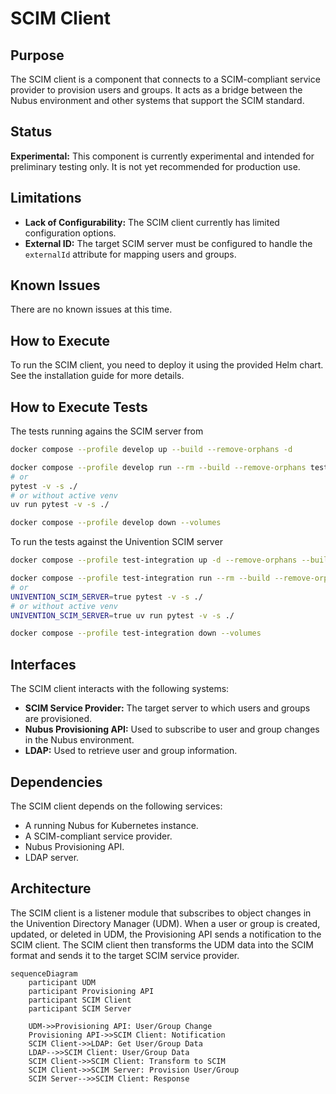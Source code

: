 # SCIM Client

## Purpose

The SCIM client is a component that connects to a SCIM-compliant service provider to provision users and groups. It acts as a bridge between the Nubus environment and other systems that support the SCIM standard.

## Status

**Experimental:** This component is currently experimental and intended for preliminary testing only. It is not yet recommended for production use.

## Limitations

- **Lack of Configurability:** The SCIM client currently has limited configuration options.
- **External ID:** The target SCIM server must be configured to handle the `externalId` attribute for mapping users and groups.

## Known Issues

There are no known issues at this time.

## How to Execute

To run the SCIM client, you need to deploy it using the provided Helm chart. See the installation guide for more details.

## How to Execute Tests

The tests running agains the SCIM server from

```bash
docker compose --profile develop up --build --remove-orphans -d

docker compose --profile develop run --rm --build --remove-orphans test
# or
pytest -v -s ./
# or without active venv
uv run pytest -v -s ./

docker compose --profile develop down --volumes
```

To run the tests against the Univention SCIM server

```bash
docker compose --profile test-integration up -d --remove-orphans --build

docker compose --profile test-integration run --rm --build --remove-orphans test-integration
# or
UNIVENTION_SCIM_SERVER=true pytest -v -s ./
# or without active venv
UNIVENTION_SCIM_SERVER=true uv run pytest -v -s ./

docker compose --profile test-integration down --volumes
```

## Interfaces

The SCIM client interacts with the following systems:

- **SCIM Service Provider:** The target server to which users and groups are provisioned.
- **Nubus Provisioning API:** Used to subscribe to user and group changes in the Nubus environment.
- **LDAP:** Used to retrieve user and group information.

## Dependencies

The SCIM client depends on the following services:

- A running Nubus for Kubernetes instance.
- A SCIM-compliant service provider.
- Nubus Provisioning API.
- LDAP server.

## Architecture

The SCIM client is a listener module that subscribes to object changes in the Univention Directory Manager (UDM). When a user or group is created, updated, or deleted in UDM, the Provisioning API sends a notification to the SCIM client. The SCIM client then transforms the UDM data into the SCIM format and sends it to the target SCIM service provider.

```mermaid
sequenceDiagram
    participant UDM
    participant Provisioning API
    participant SCIM Client
    participant SCIM Server

    UDM->>Provisioning API: User/Group Change
    Provisioning API->>SCIM Client: Notification
    SCIM Client->>LDAP: Get User/Group Data
    LDAP-->>SCIM Client: User/Group Data
    SCIM Client->>SCIM Client: Transform to SCIM
    SCIM Client->>SCIM Server: Provision User/Group
    SCIM Server-->>SCIM Client: Response
```
